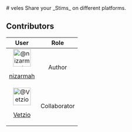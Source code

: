 <head>
    <style>
        table {text-align: center}
        thead {text-align: center}
        tbody {text-align: center}
    </style>
</head>
# veles
Share your _Stims_ on different platforms.  <br />

## Contributors
<table>
    <thead>
        <tr>
            <th>User</th>
            <th>Role</th>
        </tr>
    </thead>
    <tbody>
        <tr>
            <td><img src="https://avatars.githubusercontent.com/u/5631091?s=48&amp;v=4" alt="@nizarmah" size="24" height="48" width="48"><p><a href="https://github.com/nizarmah" target="_blank" rel="noopener noreferrer">nizarmah</a></p></td>
            <td>Author</td>
        </tr>
        <tr>
            <td><img src="https://avatars.githubusercontent.com/u/130604688?s=48&amp;v=4" width="48" height="48" alt="@Vetzio"><p><a href="https://github.com/Vetzio" target="_blank" rel="noopener noreferrer">Vetzio</a></p></td>
            <td>Collaborator</th>
        </tr>
    </tbody>
</table>